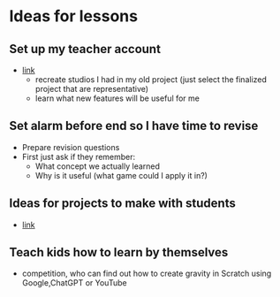 # Ideas for lessons

## Set up my teacher account

- [link](https://scratch.mit.edu/users/hartmaj2/)
  - recreate studios I had in my old project (just select the finalized project that are representative)
  - learn what new features will be useful for me

## Set alarm before end so I have time to revise
- Prepare revision questions
- First just ask if they remember:
  - What concept we actually learned
  - Why is it useful (what game could I apply it in?)

## Ideas for projects to make with students

- [link](https://scratch.mit.edu/studios/36367250)

## Teach kids how to learn by themselves

- competition, who can find out how to create gravity in Scratch using Google,ChatGPT or YouTube